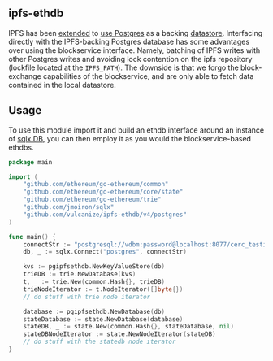 ## ipfs-ethdb

IPFS has been [extended](https://github.com/vulcanize/go-ipfs/releases/tag/v0.4.22-alpha) to [use Postgres](https://github.com/vulcanize/go-ipfs-config/releases/tag/v0.0.8-alpha) as a backing [datastore](https://github.com/ipfs/go-ds-sql/tree/master/postgres).
Interfacing directly with the IPFS-backing Postgres database has some advantages over using the blockservice interface.
Namely, batching of IPFS writes with other Postgres writes and avoiding lock contention on the ipfs repository (lockfile located at the `IPFS_PATH`).
The downside is that we forgo the block-exchange capabilities of the blockservice, and are only able to fetch data contained in the local datastore.


## Usage
To use this module import it and build an ethdb interface around an instance of [sqlx.DB](https://github.com/jmoiron/sqlx), you can then
employ it as you would the blockservice-based ethdbs.

```go
package main

import (
    "github.com/ethereum/go-ethereum/common"
    "github.com/ethereum/go-ethereum/core/state"
    "github.com/ethereum/go-ethereum/trie"
    "github.com/jmoiron/sqlx"
    "github.com/vulcanize/ipfs-ethdb/v4/postgres"
)

func main() {
    connectStr := "postgresql://vdbm:password@localhost:8077/cerc_testing?sslmode=disable"
    db, _ := sqlx.Connect("postgres", connectStr)

    kvs := pgipfsethdb.NewKeyValueStore(db)
    trieDB := trie.NewDatabase(kvs)
    t, _ := trie.New(common.Hash{}, trieDB)
    trieNodeIterator := t.NodeIterator([]byte{})
    // do stuff with trie node iterator

    database := pgipfsethdb.NewDatabase(db)
    stateDatabase := state.NewDatabase(database)
    stateDB, _ := state.New(common.Hash{}, stateDatabase, nil)
    stateDBNodeIterator := state.NewNodeIterator(stateDB)
    // do stuff with the statedb node iterator
}
```
